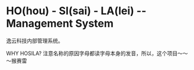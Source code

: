HO(hou) - SI(sai) - LA(lei) -- Management System
================================================

逸云科技内部管理系统。

WHY HOSILA? 注意名称的原因字母都读字母本身的发音，所以，这个项目～～～猴赛雷

